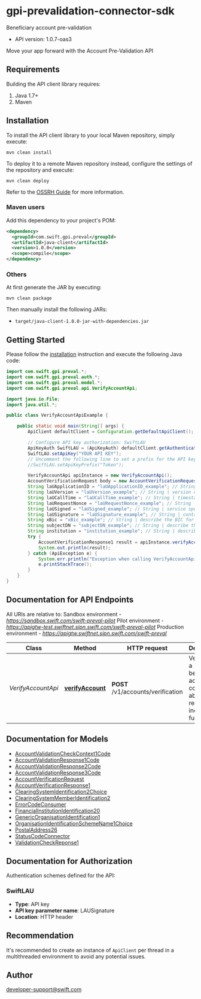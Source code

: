 # gpi-prevalidation-connector-sdk

Beneficiary account pre-validation
- API version: 1.0.7-oas3

Move your app forward with the Account Pre-Validation API

## Requirements

Building the API client library requires:
1. Java 1.7+
2. Maven

## Installation

To install the API client library to your local Maven repository, simply execute:

```shell
mvn clean install
```

To deploy it to a remote Maven repository instead, configure the settings of the repository and execute:

```shell
mvn clean deploy
```

Refer to the [OSSRH Guide](http://central.sonatype.org/pages/ossrh-guide.html) for more information.

### Maven users

Add this dependency to your project's POM:

```xml
<dependency>
  <groupId>com.swift.gpi.preval</groupId>
  <artifactId>java-client</artifactId>
  <version>1.0.0</version>
  <scope>compile</scope>
</dependency>
```

### Others

At first generate the JAR by executing:

```shell
mvn clean package
```

Then manually install the following JARs:

* `target/java-client-1.0.0-jar-with-dependencies.jar`

## Getting Started

Please follow the [installation](#installation) instruction and execute the following Java code:

```java
import com.swift.gpi.preval.*;
import com.swift.gpi.preval.auth.*;
import com.swift.gpi.preval.model.*;
import com.swift.gpi.preval.api.VerifyAccountApi;

import java.io.File;
import java.util.*;

public class VerifyAccountApiExample {

    public static void main(String[] args) {
        ApiClient defaultClient = Configuration.getDefaultApiClient();

        // Configure API key authorization: SwiftLAU
        ApiKeyAuth SwiftLAU = (ApiKeyAuth) defaultClient.getAuthentication("SwiftLAU");
        SwiftLAU.setApiKey("YOUR API KEY");
        // Uncomment the following line to set a prefix for the API key, e.g. "Token" (defaults to null)
        //SwiftLAU.setApiKeyPrefix("Token");

        VerifyAccountApi apiInstance = new VerifyAccountApi();
        AccountVerificationRequest body = new AccountVerificationRequest(); // AccountVerificationRequest | Verify Account Details Request.
        String laUApplicationID = "laUApplicationID_example"; // String | ID that identifies the application generating the API and used by the gpi Connector to retrieve the related LAU keys, required for consumers using gpi connector only
        String laUVersion = "laUVersion_example"; // String | version of the LAUSigned header. Mandatory. \"1.0\" for this first release, required for consumers using gpi connector only
        String laUCallTime = "laUCallTime_example"; // String | timestamp in UTC of the API call in the format YYYY-MM-DDTHH:MM:SS.sssZ, required for consumers using gpi connector only
        String laURequestNonce = "laURequestNonce_example"; // String | a random value generated by the client consumer. Provided with the request and copied by the gpi Connector on the response, required for consumers using gpi connector only
        String laUSigned = "laUSigned_example"; // String | service specific HTTP headers composed of apiKey, rbac role and bic to route the request, required for consumers using gpi connector only
        String laUSignature = "laUSignature_example"; // String | contains the LAU (SHA256) signature, base64 encoded, required for consumers using gpi connector only
        String xBic = "xBic_example"; // String | describe the BIC for SWIFT to route the request, providers get the value and consumers are not required to fill it in
        String subjectDN = "subjectDN_example"; // String | describe the distinguish name of the consumer, providers get the value and consumers are not required to fill it in
        String institution = "institution_example"; // String | describe the BIC of the consumer, providers get the value and consumers are not required to fill it in
        try {
            AccountVerificationResponse1 result = apiInstance.verifyAccount(body, laUApplicationID, laUVersion, laUCallTime, laURequestNonce, laUSigned, laUSignature, xBic, subjectDN, institution);
            System.out.println(result);
        } catch (ApiException e) {
            System.err.println("Exception when calling VerifyAccountApi#verifyAccount");
            e.printStackTrace();
        }
    }
}
```

## Documentation for API Endpoints

All URIs are relative to:
Sandbox environment - *https://sandbox.swift.com/swift-preval-pilot*
Pilot environment - *https://apigtw-test.swiftnet.sipn.swift.com/swift-preval-pilot*
Production environment - *https://apigtw.swiftnet.sipn.swift.com/swift-preval*

Class | Method | HTTP request | Description
------------ | ------------- | ------------- | -------------
*VerifyAccountApi* | [**verifyAccount**](docs/VerifyAccountApi.md#verifyAccount) | **POST** /v1/accounts/verification | Verify that a beneficiary account could be able to receive incoming funds.

## Documentation for Models

 - [AccountValidationCheckContext1Code](docs/AccountValidationCheckContext1Code.md)
 - [AccountValidationResponse1Code](docs/AccountValidationResponse1Code.md)
 - [AccountValidationResponse2Code](docs/AccountValidationResponse2Code.md)
 - [AccountValidationResponse3Code](docs/AccountValidationResponse3Code.md)
 - [AccountVerificationRequest](docs/AccountVerificationRequest.md)
 - [AccountVerificationResponse1](docs/AccountVerificationResponse1.md)
 - [ClearingSystemIdentification2Choice](docs/ClearingSystemIdentification2Choice.md)
 - [ClearingSystemMemberIdentification2](docs/ClearingSystemMemberIdentification2.md)
 - [ErrorCodeConsumer](docs/ErrorCodeConsumer.md)
 - [FinancialInstitutionIdentification20](docs/FinancialInstitutionIdentification20.md)
 - [GenericOrganisationIdentification1](docs/GenericOrganisationIdentification1.md)
 - [OrganisationIdentificationSchemeName1Choice](docs/OrganisationIdentificationSchemeName1Choice.md)
 - [PostalAddress26](docs/PostalAddress26.md)
 - [StatusCodeConnector](docs/StatusCodeConnector.md)
 - [ValidationCheckReponse1](docs/ValidationCheckReponse1.md)

## Documentation for Authorization

Authentication schemes defined for the API:
### SwiftLAU

- **Type**: API key
- **API key parameter name**: LAUSignature
- **Location**: HTTP header


## Recommendation

It's recommended to create an instance of `ApiClient` per thread in a multithreaded environment to avoid any potential issues.

## Author
developer-support@swift.com
